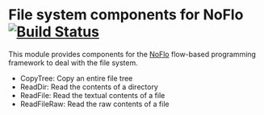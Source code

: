 File system components for NoFlo [![Build Status](https://secure.travis-ci.org/bergie/noflo-filesystem.png?branch=master)](https://travis-ci.org/bergie/noflo-filesystem)
=========================

This module provides components for the [NoFlo](http://noflojs.org/) flow-based programming framework to deal with the file system.

* CopyTree: Copy an entire file tree
* ReadDir: Read the contents of a directory
* ReadFile: Read the textual contents of a file
* ReadFileRaw: Read the raw contents of a file
